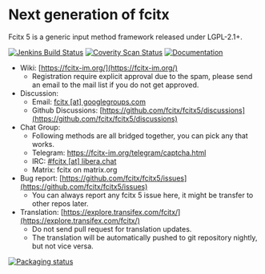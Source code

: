 Next generation of fcitx
==========================
Fcitx 5 is a generic input method framework released under LGPL-2.1+.

[![Jenkins Build Status](https://img.shields.io/jenkins/s/https/jenkins.fcitx-im.org/job/fcitx5.svg)](https://jenkins.fcitx-im.org/job/fcitx5/)
[![Coverity Scan Status](https://img.shields.io/coverity/scan/9063.svg)](https://scan.coverity.com/projects/fcitx-fcitx5)
[![Documentation](https://codedocs.xyz/fcitx/fcitx5.svg)](https://codedocs.xyz/fcitx/fcitx5/)

* Wiki: [https://fcitx-im.org/](https://fcitx-im.org/)
  - Registration require explicit approval due to the spam, please send an email to the mail list if you do not get approved.
* Discussion:
  - Email: [fcitx [at] googlegroups.com](https://groups.google.com/g/fcitx)
  - Github Discussions: [https://github.com/fcitx/fcitx5/discussions](https://github.com/fcitx/fcitx5/discussions)
* Chat Group:
  - Following methods are all bridged together, you can pick any that works.
  - Telegram: https://fcitx-im.org/telegram/captcha.html
  - IRC: [#fcitx [at] libera.chat](https://web.libera.chat/?channels=#fcitx)
  - Matrix: fcitx on matrix.org
* Bug report: [https://github.com/fcitx/fcitx5/issues](https://github.com/fcitx/fcitx5/issues)
  - You can always report any fcitx 5 issue here, it might be transfer to other repos later.
* Translation: [https://explore.transifex.com/fcitx/](https://explore.transifex.com/fcitx/)
  - Do not send pull request for translation updates.
  - The translation will be automatically pushed to git repository nightly, but not vice versa.

[![Packaging status](https://repology.org/badge/vertical-allrepos/fcitx5.svg)](https://repology.org/project/fcitx5/versions)
